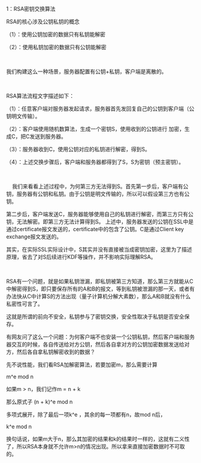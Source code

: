 1：RSA密钥交换算法

RSA的核心涉及公钥私钥的概念

（1）：使用公钥加密的数据只有私钥能解密

（2）：使用私钥加密的数据只有公钥能解密

 

我们构建这么一种场景，服务器配置有公钥+私钥，客户端是离散的。

 

RSA算法流程文字描述如下：

（1）：任意客户端对服务器发起请求，服务器首先发回复自己的公钥到客户端（公钥明文传输）。

（2）：客户端使用随机数算法，生成一个密钥S，使用收到的公钥进行 加密，生成C，把C发送到服务器。

（3）：服务器收到C，使用公钥对应的私钥进行解密，得到S。

（4）：上述交换步骤后，客户端和服务器都得到了S，S为密钥（预主密钥）。

 

    我们来看看上述过程中，为何第三方无法得到S。首先第一步后，客户端有公钥，服务器有公钥和私钥。由于公钥是明文传输的，所以可以假设第三方也有公钥。

第二步后，客户端发送C，服务器能够使用自己的私钥进行解密，而第三方只有公钥，无法解密。即第三方无法计算得到S。
上述中，服务器发送的公钥在SSL中是通过certificate报文发送的，certificate中的包含了公钥。C是通过Client key exchange报文发送的。

其实，在实际SSL实际设计中，S其实并没有直接被当成密钥加密，这里为了描述原理，省去了对S后续进行KDF等操作，并不影响实际理解RSA。

 

RSA有一个问题，就是如果私钥泄漏，即私钥被第三方知道，那么第三方就能从C中解密得到S，即只要保存所有的A和B的报文，等到私钥被泄漏的那一天，或者有办法快从C中计算S的方法出现（量子计算机分解大素数），那么A和B就没有什么私密性可言了。

这就是所谓的前向不安全，私钥参与了密钥交换，安全性取决于私钥是否安全保存。

有网友问了这么一个问题：为何客户端不也安装一个公钥私钥，然后客户端和服务器交互的时候，各自传送给对方公钥，然后各自拿对方的公钥加密数据发送给对方，然后各自拿私钥解密收到的数据？

先不说性能，我们看RSA加解密算法，若要加密m，那么需要计算

m^e mod n

如果m > n，我们记作m = n + k

那么原式子 (n + k)^e mod n

多项式展开，除了最后一项k^e ，其余的每一项都有n，故mod n后，

k^e mod n

换句话说，如果m大于n，那么其加密的结果和k的结果时一样的，这就有二义性了，所以RSA本身就不允许m>n的情况出现。所以拿来直接加密数据时不可取的。



